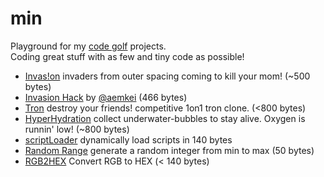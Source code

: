 min
=========

Playground for my [code golf] projects.<br>
Coding great stuff with as few and tiny code as possible!

  - [Invas!on] invaders from outer spacing coming to kill your mom! (~500 bytes)
  - [Invasion Hack] by [@aemkei] (466 bytes)
  - [Tron] destroy your friends! competitive 1on1 tron clone. (<800 bytes)
  - [HyperHydration] collect underwater-bubbles to stay alive. Oxygen is runnin' low! (~800 bytes)
  - [scriptLoader] dynamically load scripts in 140 bytes
  - [Random Range] generate a random integer from min to max (50 bytes)
  - [RGB2HEX] Convert RGB to HEX (< 140 bytes)

[code golf]:http://en.wikipedia.org/wiki/Code_golf
[Invas!on]:http://rawgit.com/misantronic/min/master/invasion/invasion.html
[Invasion Hack]:http://jsbin.com/spaceinvader
[@aemkei]:http://twitter.com/aemkei
[HyperHydration]:http://rawgit.com/misantronic/min/master/hyperhydration/hyperhydration.html
[Random Range]:http://github.com/misantronic/min/tree/master/random_range
[RGB2HEX]:http://github.com/misantronic/min/tree/master/random_range
[Tron]:http://rawgit.com/misantronic/min/master/tron/tron.html
[scriptLoader]:http://github.com/misantronic/min/tree/master/scriptLoader